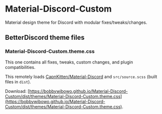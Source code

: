# Material-Discord-Custom

Material design theme for Discord with modular fixes/tweaks/changes.

## BetterDiscord theme files

### Material-Discord-Custom.theme.css

This one contains all fixes, tweaks, custom changes, and plugin compatibilities.

This remotely loads [CapnKitten/Material-Discord](https://github.com/CapnKitten/Material-Discord) and `src/source.scss` (built files in `dist`).

Download: [https://bobbywibowo.github.io/Material-Discord-Custom/dist/themes/Material-Discord-Custom.theme.css](https://bobbywibowo.github.io/Material-Discord-Custom/dist/themes/Material-Discord-Custom.theme.css).
